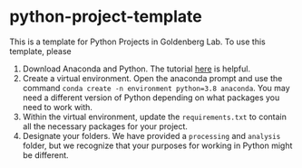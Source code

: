 # python-project-template

This is a template for Python Projects in Goldenberg Lab. To use this template, please

1. Download Anaconda and Python. The tutorial [here](https://docs.jupyter.org/en/latest/install/notebook-classic.html) is helpful.
2. Create a virtual environment. Open the anaconda prompt and use the command `conda create -n environment python=3.8 anaconda`. You may need a different version of Python depending on what packages you need to work with. 
4. Within the virtual environment, update the `requirements.txt` to contain all the necessary packages for your project.
5. Designate your folders. We have provided a `processing` and `analysis` folder, but we recognize that your purposes for working in Python might be different. 
